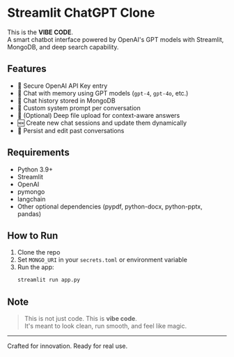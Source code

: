 


# Streamlit ChatGPT Clone

This is the **VIBE CODE**.  
A smart chatbot interface powered by OpenAI's GPT models with Streamlit, MongoDB, and deep search capability.

## Features

- 🔐 Secure OpenAI API Key entry
- 💬 Chat with memory using GPT models (`gpt-4`, `gpt-4o`, etc.)
- 📂 Chat history stored in MongoDB
- 🧠 Custom system prompt per conversation
- 📎 (Optional) Deep file upload for context-aware answers
- 🆕 Create new chat sessions and update them dynamically
- 🔄 Persist and edit past conversations

## Requirements

- Python 3.9+
- Streamlit
- OpenAI
- pymongo
- langchain
- Other optional dependencies (pypdf, python-docx, python-pptx, pandas)

## How to Run

1. Clone the repo
2. Set `MONGO_URI` in your `secrets.toml` or environment variable
3. Run the app:
   ```bash
   streamlit run app.py
   ```

## Note

> This is not just code. This is **vibe code**.  
It's meant to look clean, run smooth, and feel like magic.

---
Crafted for innovation. Ready for real use.